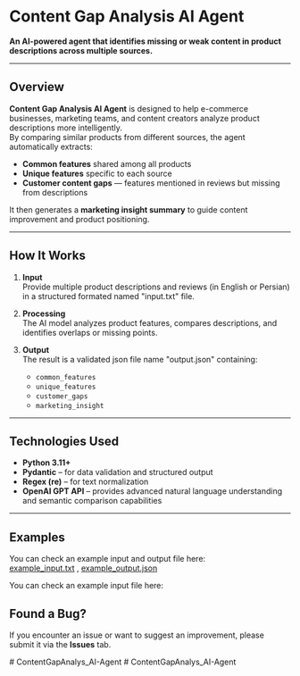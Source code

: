 # Content Gap Analysis AI Agent

**An AI-powered agent that identifies missing or weak content in product descriptions across multiple sources.**

---

## Overview

**Content Gap Analysis AI Agent** is designed to help e-commerce businesses, marketing teams, and content creators analyze product descriptions more intelligently.  
By comparing similar products from different sources, the agent automatically extracts:

- **Common features** shared among all products  
- **Unique features** specific to each source  
- **Customer content gaps** — features mentioned in reviews but missing from descriptions  

It then generates a **marketing insight summary** to guide content improvement and product positioning.

---

## How It Works

1. **Input**  
   Provide multiple product descriptions and reviews (in English or Persian) in a structured formated named "input.txt" file.

2. **Processing**  
   The AI model analyzes product features, compares descriptions, and identifies overlaps or missing points.

3. **Output**  
   The result is a validated json file name "output.json" containing:
   - `common_features`
   - `unique_features`
   - `customer_gaps`
   - `marketing_insight`

---

## Technologies Used

- **Python 3.11+**
- **Pydantic** – for data validation and structured output  
- **Regex (re)** – for text normalization  
- **OpenAI GPT API** – provides advanced natural language understanding and semantic comparison capabilities


---

## Examples

You can check an example input and output file here:  
[example_input.txt](example_input.txt) , [example_output.json](example_output.json)


You can check an example input file here:  




## Found a Bug?

If you encounter an issue or want to suggest an improvement, please submit it via the **Issues** tab.

#   C o n t e n t G a p A n a l y s _ A I - A g e n t  
 # ContentGapAnalys_AI-Agent
